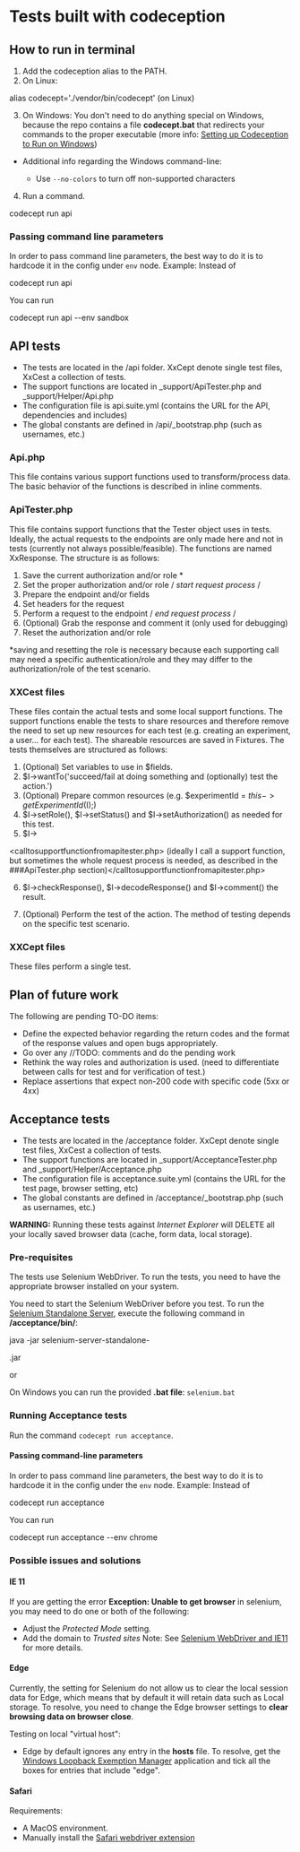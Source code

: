 # Tests built with codeception

## How to run in terminal

1. Add the codeception alias to the PATH.
2. On Linux:

  alias codecept='./vendor/bin/codecept' (on Linux)

3. On Windows: You don't need to do anything special on Windows, because the repo contains a file **codecept.bat** that redirects your commands to the proper executable (more info: [Setting up Codeception to Run on Windows](https://blogyii.com/blog/setting-up-codeception-on-windows))

  - Additional info regarding the Windows command-line:

    - Use `--no-colors` to turn off non-supported characters

4. Run a command.

  codecept run api

### Passing command line parameters

In order to pass command line parameters, the best way to do it is to hardcode it in the config under `env` node. Example: Instead of

codecept run api

You can run

codecept run api --env sandbox

## API tests

- The tests are located in the /api folder. XxCept denote single test files, XxCest a collection of tests.
- The support functions are located in _support/ApiTester.php and _support/Helper/Api.php
- The configuration file is api.suite.yml (contains the URL for the API, dependencies and includes)
- The global constants are defined in /api/_bootstrap.php (such as usernames, etc.)

### Api.php

This file contains various support functions used to transform/process data. The basic behavior of the functions is described in inline comments.

### ApiTester.php

This file contains support functions that the Tester object uses in tests. Ideally, the actual requests to the endpoints are only made here and not in tests (currently not always possible/feasible). The functions are named XxResponse. The structure is as follows:

1. Save the current authorization and/or role *
2. Set the proper authorization and/or role / _start request process_ /
3. Prepare the endpoint and/or fields
4. Set headers for the request
5. Perform a request to the endpoint / _end request process_ /
6. (Optional) Grab the response and comment it (only used for debugging)
7. Reset the authorization and/or role

*saving and resetting the role is necessary because each supporting call may need a specific authentication/role and they may differ to the authorization/role of the test scenario.

### XXCest files

These files contain the actual tests and some local support functions. The support functions enable the tests to share resources and therefore remove the need to set up new resources for each test (e.g. creating an experiment, a user... for each test). The shareable resources are saved in Fixtures. The tests themselves are structured as follows:

1. (Optional) Set variables to use in $fields.
2. $I->wantTo('succeed/fail at doing something and (optionally) test the action.')
3. (Optional) Prepare common resources (e.g. $experimentId = $this->getExperimentId($I);)
4. $I->setRole(), $I->setStatus() and $I->setAuthorization() as needed for this test.
5. $I->

  <calltosupportfunctionfromapitester.php> (ideally I call a support function, but sometimes the whole request process is needed, as described in the ###ApiTester.php section)</calltosupportfunctionfromapitester.php>

6. $I->checkResponse(), $I->decodeResponse() and $I->comment() the result.

7. (Optional) Perform the test of the action. The method of testing depends on the specific test scenario.

### XXCept files

These files perform a single test.

## Plan of future work

The following are pending TO-DO items:

- Define the expected behavior regarding the return codes and the format of the response values and open bugs appropriately.
- Go over any //TODO: comments and do the pending work
- Rethink the way roles and authorization is used. (need to differentiate between calls for test and for verification of test.)
- Replace assertions that expect non-200 code with specific code (5xx or 4xx)

## Acceptance tests

- The tests are located in the /acceptance folder. XxCept denote single test files, XxCest a collection of tests.
- The support functions are located in _support/AcceptanceTester.php and _support/Helper/Acceptance.php
- The configuration file is acceptance.suite.yml (contains the URL for the test page, browser setting, etc)
- The global constants are defined in /acceptance/_bootstrap.php (such as usernames, etc.)

**WARNING:** Running these tests against _Internet Explorer_ will DELETE all your locally saved browser data (cache, form data, local storage).

### Pre-requisites

The tests use Selenium WebDriver. To run the tests, you need to have the appropriate browser installed on your system.

You need to start the Selenium WebDriver before you test. To run the [Selenium Standalone Server](http://docs.seleniumhq.org/download/), execute the following command in **/acceptance/bin/**:

java -jar selenium-server-standalone-

<version>.jar</version>

or

On Windows you can run the provided **.bat file**: `selenium.bat`

### Running Acceptance tests

Run the command `codecept run acceptance`.

#### Passing command-line parameters

In order to pass command line parameters, the best way to do it is to hardcode it in the config under the `env` node. Example: Instead of

codecept run acceptance

You can run

codecept run acceptance --env chrome

### Possible issues and solutions

#### IE 11

If you are getting the error **Exception: Unable to get browser** in selenium, you may need to do one or both of the following:

- Adjust the _Protected Mode_ setting.
- Add the domain to _Trusted sites_
Note:  See [Selenium WebDriver and IE11](http://www.michael-whelan.net/selenium-webdriver-and-ie11/) for more details.

#### Edge

Currently, the setting for Selenium do not allow us to clear the local session data for Edge, which means that by default it will retain data such as Local storage. To resolve, you need to change the Edge browser settings to **clear browsing data on browser close**.

Testing on local "virtual host":
- Edge by default ignores any entry in the **hosts** file. To resolve, get the [Windows Loopback Exemption Manager](https://loopback.codeplex.com/) application and tick all the boxes for entries that include "edge".

#### Safari

Requirements:
- A MacOS environment.
- Manually install the [Safari webdriver extension](https://github.com/SeleniumHQ/selenium/wiki/SafariDriver)
